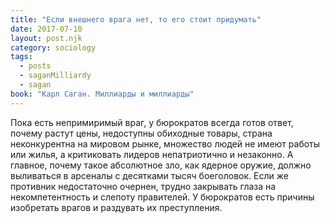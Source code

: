 ```yaml
---
title: "Если внешнего врага нет, то его стоит придумать"
date: 2017-07-10
layout: post.njk
category: sociology
tags:
  - posts
  - saganMilliardy
  - sagan
book: "Карл Саган. Миллиарды и миллиарды"
---
```


Пока есть непримиримый враг, у бюрократов всегда готов ответ, почему растут цены, недоступны обиходные товары, страна неконкурентна на мировом рынке, множество людей не имеют работы или жилья, а критиковать лидеров непатриотично и незаконно. А главное, почему такое абсолютное зло, как ядерное оружие, должно выливаться в арсеналы с десятками тысяч боеголовок. Если же противник недостаточно очернен, трудно закрывать глаза на некомпетентность и слепоту правителей. У бюрократов есть причины изобретать врагов и раздувать их преступления.
